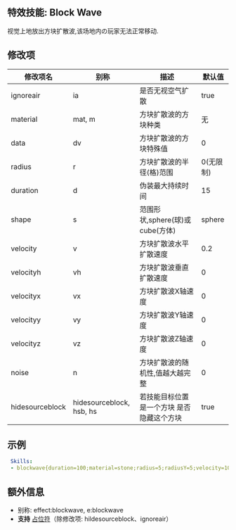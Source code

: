 特效技能: Block Wave
--------------------------

视觉上地放出方块扩散波,该场地内の玩家无法正常移动.

修改项
----------

| 修改项名 | 别称    | 描述                                                                                                    | 默认值 |
|-----------|------------|----------------------------------------------------------------------------------------------------------------|---------------|
| ignoreair | ia | 是否无视空气扩散 | true |
| material  | mat, m | 方块扩散波的方块种类 | 无 |
| data      | dv     | 方块扩散波的方块特殊值     | 0             |
| radius    | r      | 方块扩散波的半径(格)范围 | 0(无限制)  |
| duration  | d      | 伪装最大持续时间 | 15 |
| shape     | s      | 范围形状,sphere(球)或cube(方体) | sphere        |
| velocity | v | 方块扩散波水平扩散速度 | 0.2 |
| velocityh | vh     | 方块扩散波垂直扩散速度 | 0 |
| velocityx | vx     | 方块扩散波X轴速度 | 0       |
| velocityy | vy     | 方块扩散波Y轴速度 | 0       |
| velocityz | vz     | 方块扩散波Z轴速度 | 0       |
| noise     | n      | 方块扩散波的随机性,值越大越完整 | 0       |
| hidesourceblock | hidesourceblock, hsb, hs | 若技能目标位置是一个方块 是否隐藏这个方块 | true  |  

示例
--------

```yaml
 Skills:
 - blockwave{duration=100;material=stone;radius=5;radiusY=5;velocity=10;shape=sphere} @selflocation
```
额外信息
-----

- 别称: effect:blockwave, e:blockwave
- **支持** [占位符](/技能/占位符)（除修改项: hildesourceblock、ignoreair）